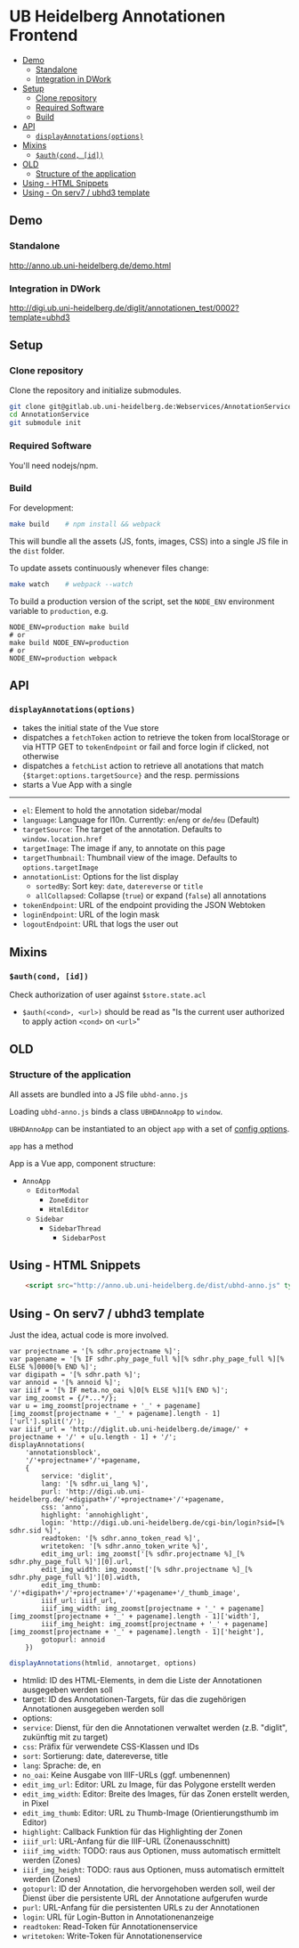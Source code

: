 # UB Heidelberg Annotationen Frontend

<!-- BEGIN-MARKDOWN-TOC -->
* [Demo](#demo)
	* [Standalone](#standalone)
	* [Integration in DWork](#integration-in-dwork)
* [Setup](#setup)
	* [Clone repository](#clone-repository)
	* [Required Software](#required-software)
	* [Build](#build)
* [API](#api)
	* [`displayAnnotations(options)`](#displayannotationsoptions)
* [Mixins](#mixins)
	* [`$auth(cond, [id])`](#authcond--id-)
* [OLD](#old)
	* [Structure of the application](#structure-of-the-application)
* [Using - HTML Snippets](#using---html-snippets)
* [Using - On serv7 / ubhd3 template](#using---on-serv7--ubhd3-template)

<!-- END-MARKDOWN-TOC -->

## Demo

### Standalone

http://anno.ub.uni-heidelberg.de/demo.html

### Integration in DWork

http://digi.ub.uni-heidelberg.de/diglit/annotationen_test/0002?template=ubhd3


## Setup

### Clone repository

Clone the repository and initialize submodules.

```sh
git clone git@gitlab.ub.uni-heidelberg.de:Webservices/AnnotationService.git
cd AnnotationService
git submodule init
```

### Required Software

You'll need nodejs/npm.

### Build

For development:

```sh
make build    # npm install && webpack
```

This will bundle all the assets (JS, fonts, images, CSS) into a single JS file in the `dist` folder.

To update assets continuously whenever files change:

```sh
make watch    # webpack --watch
```

To build a production version of the script, set the `NODE_ENV` environment variable to `production`, e.g.

```
NODE_ENV=production make build
# or
make build NODE_ENV=production
# or
NODE_ENV=production webpack
```

## API

<!-- BEGIN-RENDER ./src/display-annotations.js -->
### `displayAnnotations(options)`
- takes the initial state of the Vue store
- dispatches a `fetchToken` action to retrieve the token from localStorage
  or via HTTP GET to `tokenEndpoint` or fail and force login if clicked, not
  otherwise
- dispatches a `fetchList` action to retrieve all anotations that match
  `{$target:options.targetSource}` and the resp. permissions
- starts a Vue App with a single <anno-sidebar>
---
- `el`: Element to hold the annotation sidebar/modal
- `language`: Language for l10n. Currently: `en`/`eng` or `de`/`deu` (Default)
- `targetSource`: The target of the annotation. Defaults to `window.location.href`
- `targetImage`: The image if any, to annotate on this page
- `targetThumbnail`: Thumbnail view of the image. Defaults to `options.targetImage`
- `annotationList`: Options for the list display
  - `sortedBy`:     Sort key: `date`, `datereverse` or `title`
  - `allCollapsed`: Collapse (`true`) or expand (`false`) all annotations
- `tokenEndpoint`: URL of the endpoint providing the JSON Webtoken
- `loginEndpoint`: URL of the login mask
- `logoutEndpoint`: URL that logs the user out

<!-- END-RENDER -->


## Mixins

<!-- BEGIN-RENDER ./src/mixin/auth.js -->
### `$auth(cond, [id])`
Check authorization of user against `$store.state.acl`
- `$auth(<cond>, <url>)` should be read as "Is the current user
  authorized to apply action `<cond>` on `<url>`"

<!-- END-RENDER -->



## OLD

### Structure of the application

All assets are bundled into a JS file `ubhd-anno.js`

Loading `ubhd-anno.js` binds a class `UBHDAnnoApp` to `window`.

`UBHDAnnoApp` can be instantiated to an object `app` with a set of [config options](#config-options).

`app` has a method 

App is a Vue app, component structure:

* `AnnoApp`
  * `EditorModal`
    * `ZoneEditor`
    * `HtmlEditor`
  * `Sidebar`
    * `SidebarThread`
      * `SidebarPost`

## Using - HTML Snippets

```html
    <script src="http://anno.ub.uni-heidelberg.de/dist/ubhd-anno.js" type="text/javascript"></script> 
```

## Using - On serv7 / ubhd3 template

Just the idea, actual code is more involved.

```
var projectname = '[% sdhr.projectname %]';
var pagename = '[% IF sdhr.phy_page_full %][% sdhr.phy_page_full %][% ELSE %]0000[% END %]';
var digipath = '[% sdhr.path %]';
var annoid = '[% annoid %]';
var iiif = '[% IF meta.no_oai %]0[% ELSE %]1[% END %]';
var img_zoomst = {/*...*/};
var u = img_zoomst[projectname + '_' + pagename][img_zoomst[projectname + '_' + pagename].length - 1]['url'].split('/');
var iiif_url = 'http://diglit.ub.uni-heidelberg.de/image/' + projectname + '/' + u[u.length - 1] + '/';
displayAnnotations(
    'annotationsblock',
    '/'+projectname+'/'+pagename,
    {
        service: 'diglit',
        lang: '[% sdhr.ui_lang %]',
        purl: 'http://digi.ub.uni-heidelberg.de/'+digipath+'/'+projectname+'/'+pagename,
        css: 'anno',
        highlight: 'annohighlight',
        login: 'http://digi.ub.uni-heidelberg.de/cgi-bin/login?sid=[% sdhr.sid %]',
        readtoken: '[% sdhr.anno_token_read %]',
        writetoken: '[% sdhr.anno_token_write %]',
        edit_img_url: img_zoomst['[% sdhr.projectname %]_[% sdhr.phy_page_full %]'][0].url,
        edit_img_width: img_zoomst['[% sdhr.projectname %]_[% sdhr.phy_page_full %]'][0].width,
        edit_img_thumb: '/'+digipath+'/'+projectname+'/'+pagename+'/_thumb_image',
        iiif_url: iiif_url,
        iiif_img_width: img_zoomst[projectname + '_' + pagename][img_zoomst[projectname + '_' + pagename].length - 1]['width'],
        iiif_img_height: img_zoomst[projectname + '_' + pagename][img_zoomst[projectname + '_' + pagename].length - 1]['height'],
        gotopurl: annoid
    })
```

```js
displayAnnotations(htmlid, annotarget, options)
```

* htmlid: ID des HTML-Elements, in dem die Liste der Annotationen ausgegeben werden soll
* target: ID des Annotationen-Targets, für das die zugehörigen Annotationen ausgegeben werden soll
* options:
 * `service`: Dienst, für den die Annotationen verwaltet werden (z.B. "diglit", zukünftig mit zu target)
 * `css`: Präfix für verwendete CSS-Klassen und IDs
 * `sort`: Sortierung: date, datereverse, title
 * `lang`: Sprache: de, en
 * `no_oai`: Keine Ausgabe von IIIF-URLs (ggf. umbenennen)
 * `edit_img_url`: Editor: URL zu Image, für das Polygone erstellt werden
 * `edit_img_width`: Editor: Breite des Images, für das Zonen erstellt werden, in Pixel
 * `edit_img_thumb`: Editor: URL zu Thumb-Image (Orientierungsthumb im Editor)
 * `highlight`: Callback Funktion für das Highlighting der Zonen
 * `iiif_url`: URL-Anfang für die IIIF-URL (Zonenausschnitt)
 * `iiif_img_width`: TODO: raus aus Optionen, muss automatisch ermittelt werden (Zones)
 * `iiif_img_height`: TODO: raus aus Optionen, muss automatisch ermittelt werden (Zones)
 * `gotopurl`: ID der Annotation, die hervorgehoben werden soll, weil der Dienst über die persistente URL der Annotatione aufgerufen wurde
 * `purl`: URL-Anfang für die persistenten URLs zu der Annotationen
 * `login`: URL für Login-Button in Annotationenanzeige
 * `readtoken`: Read-Token für Annotationenservice
 * `writetoken`: Write-Token für Annotationenservice
